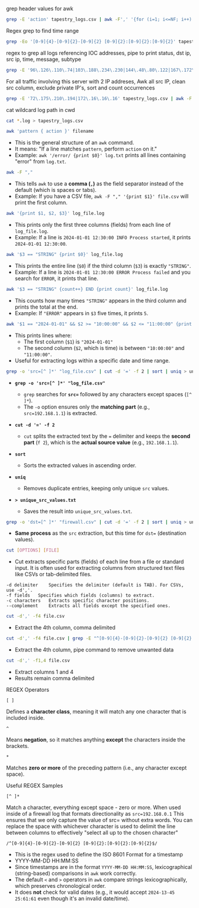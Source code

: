grep header values for awk
```bash
grep -E 'action' tapestry_logs.csv | awk -F',' '{for (i=1; i<=NF; i++) print i, $i}'
```

Regex grep to find time range
```bash
grep -Eo '[0-9]{4}-[0-9]{2}-[0-9]{2} [0-9]{2}:[0-9]{2}:[0-9]{2}' tapestry_logs.csv | sort | awk 'NR==1{print "Earliest timestamp:", $0} END{print "Latest timestamp:", $0}'
```

regex to grep all logs referencing IOC addresses, pipe to print status, dst ip, src ip, time, message, subtype
```bash
grep -E '96\.126\.110\.74|103\.188\.234\.230|144\.48\.80\.122|167\.172\.77\.157|172\.105\.158\.219|198\.167\.193\.[0-9]{1,3}|200\.73\.8\.20' tapestry_logs.csv | awk -F',' '{print $3, $5, $29, $53, $77, $82}'
```

For all traffic involving this server with 2 IP addreses, Awk all src IP, clean src column, exclude private IP's, sort and count occurrences
```bash
grep -E '72\.175\.210\.194|172\.16\.16\.16' tapestry_logs.csv | awk -F',' '{print $56}' | grep -E '^[0-9]+\.[0-9]+\.[0-9]+\.[0-9]+$' | grep -Ev '^(10\..*|192\.168\..*|172\.(1[6-9]|2[0-9]|3[0-1])\..*)' | sort | uniq -c | sort
```

cat wildcard log path in cwd
```bash
cat *.log > tapestry_logs.csv
```

```bash
awk 'pattern { action }' filename
```
- This is the general structure of an `awk` command.
- It means: "If a line matches `pattern`, perform `action` on it."
- Example: `awk '/error/ {print $0}' log.txt` prints all lines containing "error" from `log.txt`.

```bash
awk -F ","
```
- This tells `awk` to use a **comma (`,`)** as the field separator instead of the default (which is spaces or tabs).
- Example: If you have a CSV file, `awk -F "," '{print $1}' file.csv` will print the first column.

```bash
awk '{print $1, $2, $3}' log_file.log
```
- This prints only the first three columns (fields) from each line of `log_file.log`.
- Example: If a line is `2024-01-01 12:30:00 INFO Process started`, it prints `2024-01-01 12:30:00`.

```bash
awk '$3 == "STRING" {print $0}' log_file.log
```
- This prints the entire line (`$0`) if the third column (`$3`) is exactly `"STRING"`.
- Example: If a line is `2024-01-01 12:30:00 ERROR Process failed` and you search for `ERROR`, it prints that line.

```bash
awk '$3 == "STRING" {count++} END {print count}' log_file.log
```
- This counts how many times `"STRING"` appears in the third column and prints the total at the end.
- Example: If `"ERROR"` appears in `$3` five times, it prints `5`.

```bash
awk '$1 == "2024-01-01" && $2 >= "10:00:00" && $2 <= "11:00:00" {print $0}' log_file.log
```
- This prints lines where:
    - The first column (`$1`) is `"2024-01-01"`
    - The second column (`$2`, which is time) is between `"10:00:00"` and `"11:00:00"`.
- Useful for extracting logs within a specific date and time range.


```bash
grep -o 'src=[^ ]*' "log_file.csv" | cut -d '=' -f 2 | sort | uniq > unique_src_values.txt
```
- **`grep -o 'src=[^ ]*' "log_file.csv"`**
    
    - `grep` searches for **`src=`** followed by any characters except spaces (`[^ ]*`).
    - The `-o` option ensures only the **matching part** (e.g., `src=192.168.1.1`) is extracted.
- **`cut -d '=' -f 2`**
    
    - `cut` splits the extracted text by the `=` delimiter and keeps the **second part** (`f 2`), which is the **actual source value** (e.g., `192.168.1.1`).
- **`sort`**
    
    - Sorts the extracted values in ascending order.
- **`uniq`**
    
    - Removes duplicate entries, keeping only unique `src` values.
- **`> unique_src_values.txt`**
    
    - Saves the result into `unique_src_values.txt`.

```bash
grep -o 'dst=[^ ]*' "firewall.csv" | cut -d '=' -f 2 | sort | uniq > unique_dst_values.txt
```
- **Same process** as the `src` extraction, but this time for `dst=` (destination values).

```bash
cut [OPTIONS] [FILE]
```
- Cut extracts specific parts (fields) of each line from a file or standard input. It is often used for extracting columns from structured text files like CSVs or tab-delimited files.
```
-d delimiter	Specifies the delimiter (default is TAB). For CSVs, use -d','.
-f fields	Specifies which fields (columns) to extract.
-c characters	Extracts specific character positions.
--complement	Extracts all fields except the specified ones.
```

```bash
cut -d',' -f4 file.csv
```
- Extract the 4th column, comma delimited

```bash
cut -d',' -f4 file.csv | grep -E "^[0-9]{4}-[0-9]{2}-[0-9]{2} [0-9]{2}:[0-9]{2}:[0-9]{2}$"
```
- Extract the 4th column, pipe command to remove unwanted data

```bash
cut -d',' -f1,4 file.csv
```
- Extract columns 1 and 4
- Results remain comma delimited 

REGEX Operators
```
[ ]
```
Defines a **character class**, meaning it will match any one character that is included inside.
```
^
```
Means **negation**, so it matches anything **except** the characters inside the brackets.
```
*
```
Matches **zero or more** of the preceding pattern (i.e., any character except space).

Useful REGEX Samples
```
[^ ]*
```
Match a character, everything except space - zero or more.
When used inside of a firewall log that formats directionality as `src=192.168.0.1` This ensures that we only capture the value of src= without extra words. You can replace the space with whichever character is used to delimit the line between columns to effectively "select all up to the chosen character"

```
/^[0-9]{4}-[0-9]{2}-[0-9]{2} [0-9]{2}:[0-9]{2}:[0-9]{2}$/
```
- This is the regex used to define the ISO 8601 Format for a timestamp
- YYYY-MM-DD HH:MM:SS
- Since timestamps are in the format `YYYY-MM-DD HH:MM:SS`, lexicographical (string-based) comparisons in `awk` work correctly.
- The default `<` and `>` operators in `awk` compare strings lexicographically, which preserves chronological order.
- It does **not** check for valid dates (e.g., it would accept `2024-13-45 25:61:61` even though it's an invalid date/time).